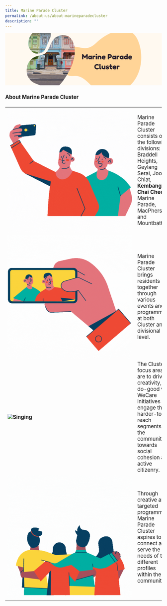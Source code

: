 ```yaml
---
title: Marine Parade Cluster
permalink: /about-us/about-marineparadecluster
description: ""
---
```

![](/images/Banners/banner_marineparadecluster.png)

<div>
	<p style=" font-size:120%; margin-top: 0px; margin-bottom:20px; line-height:1.35; padding:10px 0 0 0"><b>About Marine Parade Cluster</b></p>
</div>
		
<table style="font-size:120%; margin-top: 0px; margin-bottom:20px;">
	<tr>
		<td><img style="width:400px; vertical-align:middle; float:left;right-margin:20px;" alt="Selfie" src="/images/About%20Us/Wefie.gif"></td>
		<td>Marine Parade Cluster consists of the following divisions: Braddell Heights, Geylang Serai, Joo Chiat, <b>Kembangan-Chai Chee</b>, Marine Parade, MacPherson and Mountbatten.
		</td>
	</tr>
	<tr>
 <td><b> <img style="width:400px; vertical-align:middle; float:left;right-margin:20px;" alt="Selfie" src="/images/About%20Us/Vision-1.gif"> </b></td><td> Marine Parade Cluster brings residents together through various events and programmes at both Cluster and divisional level.</td>
</tr>
<tr>
 <td align="left" valign="middle"><b><img style="width:400px; float:left;right-margin:20px;" alt="Singing" src="/images/About%20Us/Vision-2.gif"></b> </td><td>The Cluster’s focus areas are to drive creativity, do-good via WeCare initiatives and engage the harder-to-reach segments of the community towards social cohesion and active citizenry.</td>
</tr>
<tr>
 <td><img style="width:400px; float:left;right-margin:20px;" alt="Fireworks" src="/images/About%20Us/Vision-3.gif"></td>
	<td>Through creative and targeted programming, Marine Parade Cluster aspires to connect and serve the needs of the different profiles within the community.
	</td>
</tr>